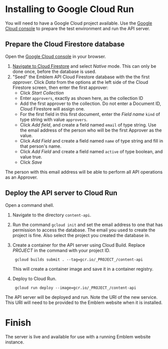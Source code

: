 # Installing to Google Cloud Run

You will need to have a Google Cloud project available.
Use the [Google Cloud console](https://console.cloud.google.com/)
to prepare the test environment and run the API server.

## Prepare the Cloud Firestore database

Open the [Google Cloud console](https://console.cloud.google.com/)
in your browser.

1. [Navigate to Cloud Firestore](https://console.cloud.google.com/firestore/data)
and select *Native* mode. This can only be done once, before the database is used.
1. "Seed" the Emblem API Cloud Firestore database with the
the first _approver_. Click *Data* from the options at
the left side of the Cloud Firestore screen, then enter
the first approver:
    - Click *Start Collection*
    - Enter `approvers`, exactly as shown here, as the collection
    ID
    - Add the first approver to the collection. Do not
    enter a Document ID, Cloud Firestore will assign
    one.
    - For the first field in this first document, enter
    the *Field name* `kind` of type string with value
    `approvers`.
    - Click *Add field*, and create a field named `email`
    of type string. Use the email address of the person
    who will be the first Approver as the value.
    - Click *Add Field* and create a field named `name`
    of type string and fill in that person's name.
    - Click *Add Field* and create a field named
    `active` of type boolean, and value true.
    - Click *Save*

The person with this email address will be able to perform
all API operations as an Approver.

## Deploy the API server to Cloud Run

Open a command shell.

1. Navigate to the directory `content-api`.
1. Run the command `gcloud init` and set the email address
   to one that has permission to access the database. The
   email you used to create the project is fine. Also select
   the project you created the database in.
1. Create a container for the API server using Cloud Build. Replace
   _PROJECT_ in the command with your project ID.

        gcloud builds submit . --tag=gcr.io/_PROJECT_/content-api

    This will create a container image and save it in
    a container registry.

1. Deploy to Cloud Run.

        gcloud run deploy --image=gcr.io/_PROJECT_/content-api

The API server will be deployed and run. Note the
URI of the new service. This URI will need to be provided to
the Emblem website when it is installed.

# Finish

The server is live and available for use with a running Emblem website instance.
